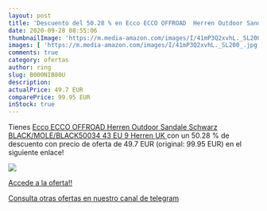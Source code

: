 ```yaml
---
layout: post
title: 'Descuento del 50.28 % en Ecco ECCO OFFROAD  Herren Outdoor Sandal'
date: 2020-09-28 08:55:06
thumbnailImage: 'https://m.media-amazon.com/images/I/41mP3Q2xvhL._SL200_.jpg'
images: [ 'https://m.media-amazon.com/images/I/41mP3Q2xvhL._SL200_.jpg' ]
comments: true
category: ofertas
author: ring
slug: B000NIB80U
description:
actualPrice: 49.7 EUR
comparePrice: 99.95 EUR
inStock: true
---
```


Tienes [Ecco ECCO OFFROAD  Herren Outdoor Sandale  Schwarz  BLACK/MOLE/BLACK50034   43 EU  9 Herren UK ](https://www.amazon.com/dp/B000NIB80U/?tag=redken08-20) con un 50.28 % de descuento con precio de oferta de 49.7 EUR (original: 99.95 EUR) en el siguiente enlace!

[![](https://m.media-amazon.com/images/I/41mP3Q2xvhL._SL200_.jpg)](https://www.amazon.com/dp/B000NIB80U/?tag=redken08-20)

[Accede a la oferta!!](https://www.amazon.com/dp/B000NIB80U/?tag=redken08-20)

[Consulta otras ofertas en nuestro canal de telegram](https://t.me/s/ofertas25)
